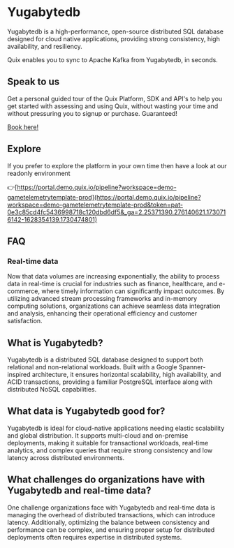 <!--[tech-name]-->
# Yugabytedb

<!--[blurb-about-tech]-->
Yugabytedb is a high-performance, open-source distributed SQL database designed for cloud native applications, providing strong consistency, high availability, and resiliency.

Quix enables you to sync to Apache Kafka <span id="to_or_from">from</span> <span id="techname">Yugabytedb</span>, in seconds.

## Speak to us

Get a personal guided tour of the Quix Platform, SDK and API's to help you get started with assessing and using Quix, without wasting your time and without pressuring you to signup or purchase. Guaranteed!

[Book here!](https://share.hsforms.com/1iW0TmZzKQMChk0lxd_tGiw4yjw2?__hstc=175542013.19c333c2ae8002be5fbc6a17a447e442.1730474801833.1730474801833.1730716142494.2&__hssc=175542013.2.1730716142494&__hsfp=3927774151)

## Explore

If you prefer to explore the platform in your own time then have a look at our readonly environment

👉[https://portal.demo.quix.io/pipeline?workspace=demo-gametelemetrytemplate-prod](https://portal.demo.quix.io/pipeline?workspace=demo-gametelemetrytemplate-prod&token=pat-0e3c85cd4fc5436998718c120dbd6df5&_ga=2.25371390.276140621.1730716142-1628354139.1730474801)

## FAQ

### Real-time data

Now that data volumes are increasing exponentially, the ability to process data in real-time is crucial for industries such as finance, healthcare, and e-commerce, where timely information can significantly impact outcomes. By utilizing advanced stream processing frameworks and in-memory computing solutions, organizations can achieve seamless data integration and analysis, enhancing their operational efficiency and customer satisfaction.

## What is <span id="techname">Yugabytedb</span>?

<!--[tech-seo-text]-->
Yugabytedb is a distributed SQL database designed to support both relational and non-relational workloads. Built with a Google Spanner-inspired architecture, it ensures horizontal scalability, high availability, and ACID transactions, providing a familiar PostgreSQL interface along with distributed NoSQL capabilities.

## What data is <span id="techname">Yugabytedb</span> good for?

<!--[tech-data-seo-text]-->
Yugabytedb is ideal for cloud-native applications needing elastic scalability and global distribution. It supports multi-cloud and on-premise deployments, making it suitable for transactional workloads, real-time analytics, and complex queries that require strong consistency and low latency across distributed environments.

## What challenges do organizations have with <span id="techname">Yugabytedb</span> and real-time data?

<!--[tech-challenges-seo-text]-->
One challenge organizations face with Yugabytedb and real-time data is managing the overhead of distributed transactions, which can introduce latency. Additionally, optimizing the balance between consistency and performance can be complex, and ensuring proper setup for distributed deployments often requires expertise in distributed systems.